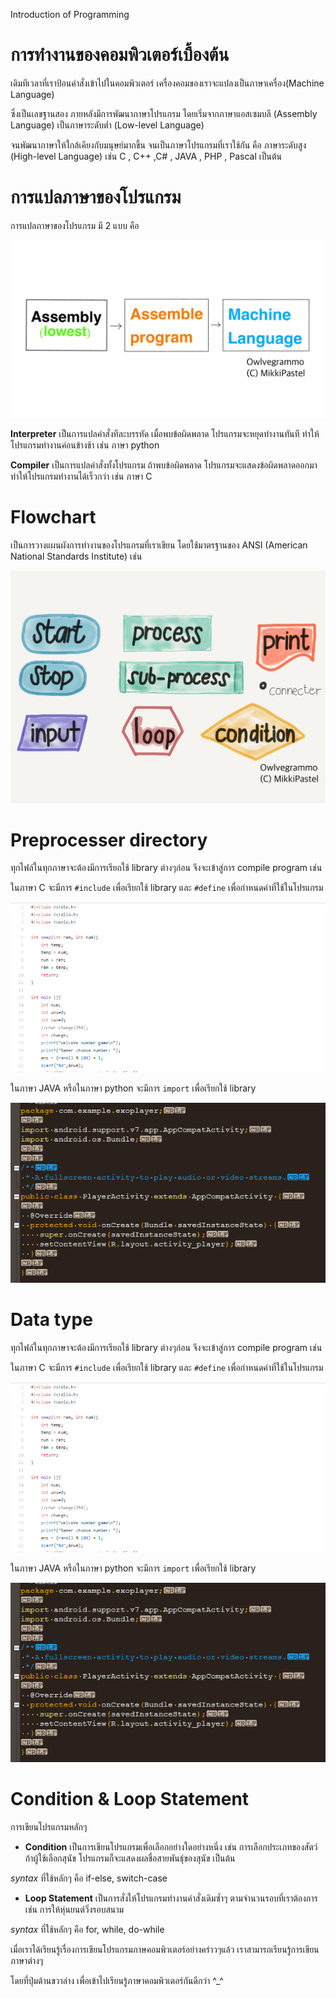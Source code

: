 Introduction of Programming
# การทำงานของคอมพิวเตอร์เบื้องต้น

เดิมทีเวลาที่เราป้อนคำสั่งเข้าไปในคอมพิวเตอร์ เครื่องคอมของเราจะแปลงเป็นภาษาเครื่อง(Machine Language)

ซึ่งเป็นเลขฐานสอง ภายหลังมีการพัฒนาภาษาโปรแกรม โดยเริ่มจากภาษาแอสเซมบลี (Assembly Language) เป็นภาษาระดับต่ำ (Low-level Language)

จนพัฒนาภาษาให้ใกล้เคียงกับมนุษย์มากขี้น จนเป็นภาษาโปรแกรมที่เราใช้กัน คือ ภาษาระดับสูง (High-level Language) เช่น C , C++ ,C# , JAVA , PHP , Pascal เป็นต้น

# การแปลภาษาของโปรแกรม

การแปลภาษาของโปรแกรม มี 2 แบบ คือ

![alt-text-here](assets/introduction_programming_01.jpg)

**Interpreter** เป็นการแปลคำสั่งทีละบรรทัด เมื่อพบข้อผิดพลาด โปรแกรมจะหยุดทำงานทันที ทำให้โปรแกรมทำงานค่อนข้างช้า เช่น ภาษา python

**Compiler** เป็นการแปลคำสั่งทั้งโปรแกรม ถ้าพบข้อผิดพลาด โปรแกรมจะแสดงข้อผิดพลาดออกมา ทำให้โปรแกรมทำงานได้เร็วกว่า เช่น ภาษา C

# Flowchart

เป็นการวางแผนผังการทำงานของโปรแกรมที่เราเขียน โดยใช้มาตรฐานของ ANSI (American National Standards Institute) เช่น

![ANSI](assets/introduction_programming_02.jpg)

# Preprocesser directory

ทุกไฟล์ในทุกภาษาจะต้องมีการเรียกใช้ library ต่างๆก่อน จึงจะเข้าสู่การ compile program เช่น

ในภาษา C จะมีการ `#include` เพื่อเรียกใช้ library และ `#define` เพื่อกำหนดค่าที่ใช้ในโปรแกรม

![alt-text-here](assets/introduction_programming_03.png)

ในภาษา JAVA หรือในภาษา python จะมีการ `import` เพื่อเรียกใช้ library

![alt-text-here](assets/introduction_programming_04.png)

# Data type

ทุกไฟล์ในทุกภาษาจะต้องมีการเรียกใช้ library ต่างๆก่อน จึงจะเข้าสู่การ compile program เช่น

ในภาษา C จะมีการ `#include` เพื่อเรียกใช้ library และ `#define` เพื่อกำหนดค่าที่ใช้ในโปรแกรม

![alt-text-here](assets/introduction_programming_03.png)

ในภาษา JAVA หรือในภาษา python จะมีการ `import` เพื่อเรียกใช้ library

![alt-text-here](assets/introduction_programming_04.png)

# Condition & Loop Statement

การเขียนโปรแกรมหลักๆ

- **Condition** เป็นการเขียนโปรแกรมเพื่อเลือกอย่างใดอย่างหนึ่ง เช่น การเลือกประเภทของสัตว์ ถ้าผู้ใช้เลือกสุนัข โปรแกรมก็จะแสดงผลชื่อสายพันธุ์ของสุนัข เป็นต้น

*syntax* ที่ใช้หลักๆ คือ if-else, switch-case

- **Loop Statement** เป็นการสั่งให้โปรแกรมทำงานคำสั่งเดิมซํ้าๆ ตามจำนวนรอบที่เราต้องการ เช่น การให้หุ่นยนต์วิ่งรอบสนาม

*syntax* ที่ใช้หลักๆ คือ for, while, do-while

เมื่อเราได้เรียนรู้เรื่องการเขียนโปรแกรมภาษคอมพิวเตอร์อย่างคร่าวๆแล้ว เราสามารถเรียนรู้การเขียนภาษาต่างๆ

โดยที่ปุ่มด้านขวาล่าง เพื่อเข้าไปเรียนรู้ภาษาคอมพิวเตอร์กันดีกว่า ^_^